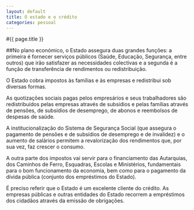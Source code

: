 ```yaml
---
layout: default
title: O estado e o crédito
categories: pessoal
---
```


#{{ page.title }}

##No plano económico, o Estado assegura duas grandes funções: a primeira é fornecer serviços públicos (Saúde, Educação, Segurança, entre outros) que irão satisfazer as necessidades colectivas e a segunda é a função de transferência de rendimentos ou redistribuição.

O Estado cobra impostos às famílias e às empresas e redistribui sob diversas formas.

As quotizações sociais pagas pelos empresários e seus trabalhadores são redistribuídos pelas empresas através de subsídios e pelas famílias através de pensões, de subsídios de desemprego, de abonos e reembolsos de despesas de saúde.

A institucionalização do Sistema de Segurança Social (que assegura o pagamento de pensões e de subsídios de desemprego e de invalidez) e o aumento de salários permitem a revalorização dos rendimentos que, por sua vez, faz crescer o consumo.

A outra parte dos impostos vai servir para o financiamento das Autarquias, dos Caminhos de Ferro, Esquadras, Escolas e Ministérios, fundamentais para o bom funcionamento da economia, bem como para o pagamento da dívida pública (conjunto dos empréstimos do Estado).

É preciso referir que o Estado é um excelente cliente do crédito. As empresas públicas e outras entidades do Estado recorrem a empréstimos dos cidadãos através da emissão de obrigações.